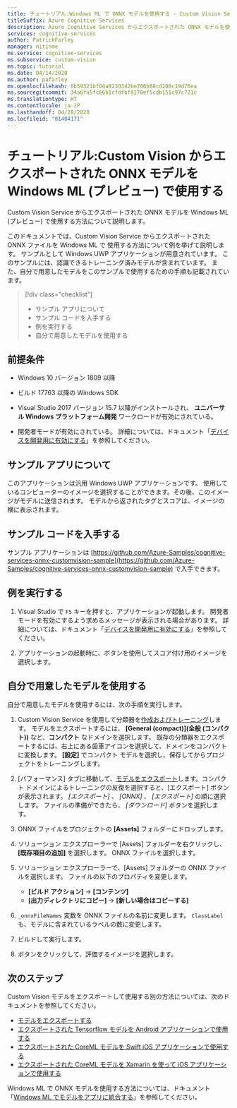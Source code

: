 ```yaml
---
title: チュートリアル:Windows ML で ONNX モデルを使用する - Custom Vision Service
titleSuffix: Azure Cognitive Services
description: Azure Cognitive Services からエクスポートされた ONNX モデルを使用する Windows UWP アプリの作成方法について説明します。
services: cognitive-services
author: PatrickFarley
manager: nitinme
ms.service: cognitive-services
ms.subservice: custom-vision
ms.topic: tutorial
ms.date: 04/14/2020
ms.author: pafarley
ms.openlocfilehash: 0b59321bf04a8230342be706b88cd208c19d76ea
ms.sourcegitcommit: 34a6fa5fc66b1cfdfbf8178ef5cdb151c97c721c
ms.translationtype: HT
ms.contentlocale: ja-JP
ms.lasthandoff: 04/28/2020
ms.locfileid: "81404171"
---
```

# <a name="tutorial-use-an-onnx-model-from-custom-vision-with-windows-ml-preview"></a>チュートリアル:Custom Vision からエクスポートされた ONNX モデルを Windows ML (プレビュー) で使用する

Custom Vision Service からエクスポートされた ONNX モデルを Windows ML (プレビュー) で使用する方法について説明します。

このドキュメントでは、Custom Vision Service からエクスポートされた ONNX ファイルを Windows ML で 使用する方法について例を挙げて説明します。 サンプルとして Windows UWP アプリケーションが用意されています。 このサンプルには、認識できるトレーニング済みモデルが含まれています。 また、自分で用意したモデルをこのサンプルで使用するための手順も記載されています。

> [!div class="checklist"]
> * サンプル アプリについて
> * サンプル コードを入手する
> * 例を実行する
> * 自分で用意したモデルを使用する

## <a name="prerequisites"></a>前提条件

* Windows 10 バージョン 1809 以降

* ビルド 17763 以降の Windows SDK

* Visual Studio 2017 バージョン 15.7 以降がインストールされ、 __ユニバーサル Windows プラットフォーム開発__ ワークロードが有効にされている。

* 開発者モードが有効にされている。 詳細については、ドキュメント「[デバイスを開発用に有効にする](https://docs.microsoft.com/windows/uwp/get-started/enable-your-device-for-development)」を参照してください。

## <a name="about-the-example-app"></a>サンプル アプリについて

このアプリケーションは汎用 Windows UWP アプリケーションです。 使用しているコンピューターのイメージを選択することができます。その後、このイメージがモデルに送信されます。 モデルから返されたタグとスコアは、イメージの横に表示されます。

## <a name="get-the-example-code"></a>サンプル コードを入手する

サンプル アプリケーションは [https://github.com/Azure-Samples/cognitive-services-onnx-customvision-sample](https://github.com/Azure-Samples/cognitive-services-onnx-customvision-sample) で入手できます。

## <a name="run-the-example"></a>例を実行する

1. Visual Studio で `F5` キーを押すと、アプリケーションが起動します。 開発者モードを有効にするよう求めるメッセージが表示される場合があります。 詳細については、ドキュメント「[デバイスを開発用に有効にする](https://docs.microsoft.com/windows/uwp/get-started/enable-your-device-for-development)」を参照してください。

1. アプリケーションの起動時に、ボタンを使用してスコア付け用のイメージを選択します。

## <a name="use-your-own-model"></a>自分で用意したモデルを使用する

自分で用意したモデルを使用するには、次の手順を実行します。

1. Custom Vision Service を使用して分類器を[作成およびトレーニング](https://docs.microsoft.com/azure/cognitive-services/custom-vision-service/getting-started-build-a-classifier)します。 モデルをエクスポートするには、 **[General (compact)]\(全般 (コンパクト)\)** など、__コンパクト__ なドメインを選択します。 既存の分類器をエクスポートするには、右上にある歯車アイコンを選択して、ドメインをコンパクトに変換します。 __[設定]__ でコンパクト モデルを選択し、保存してからプロジェクトをトレーニングします。  

1. [パフォーマンス] タブに移動して、[モデルをエクスポート](https://docs.microsoft.com/azure/cognitive-services/custom-vision-service/export-your-model)します。コンパクト ドメインによるトレーニングの反復を選択すると、[エクスポート] ボタンが表示されます。 *[エクスポート]* 、 *[ONNX]* 、 *[エクスポート]* の順に選択します。 ファイルの準備ができたら、 *[ダウンロード]* ボタンを選択します。

1. ONNX ファイルをプロジェクトの __[Assets]__ フォルダーにドロップします。 

1. ソリューション エクスプローラーで [Assets] フォルダーを右クリックし、 __[既存項目の追加]__ を選択します。 ONNX ファイルを選択します。

1. ソリューション エクスプローラーで、[Assets] フォルダーの ONNX ファイルを選択します。 ファイルの以下のプロパティを変更します。

    * __[ビルド アクション]__  ->  __[コンテンツ]__
    * __[出力ディレクトリにコピー]__  ->  __[新しい場合はコピーする]__

1. `_onnxFileNames` 変数を ONNX ファイルの名前に変更します。 `ClassLabel` も、モデルに含まれているラベルの数に変更します。

1. ビルドして実行します。

1. ボタンをクリックして、評価するイメージを選択します。

## <a name="next-steps"></a>次のステップ

Custom Vision モデルをエクスポートして使用する別の方法については、次のドキュメントを参照してください。

* [モデルをエクスポートする](https://docs.microsoft.com/azure/cognitive-services/custom-vision-service/export-your-model)
* [エクスポートされた Tensorflow モデルを Android アプリケーションで使用する](https://github.com/Azure-Samples/cognitive-services-android-customvision-sample)
* [エクスポートされた CoreML モデルを Swift iOS アプリケーションで使用する](https://go.microsoft.com/fwlink/?linkid=857726)
* [エクスポートされた CoreML モデルを Xamarin を使って iOS アプリケーションで使用する](https://github.com/xamarin/ios-samples/tree/master/ios11/CoreMLAzureModel)

Windows ML で ONNX モデルを使用する方法については、ドキュメント「[Windows ML でモデルをアプリに統合する](/windows/ai/windows-ml/integrate-model)」を参照してください。
